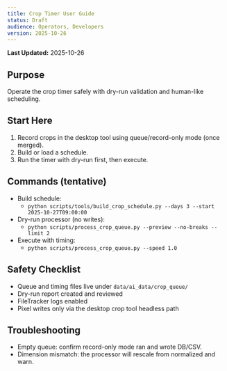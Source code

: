 ```yaml
---
title: Crop Timer User Guide
status: Draft
audience: Operators, Developers
version: 2025-10-26
---
```


**Last Updated:** 2025-10-26

## Purpose
Operate the crop timer safely with dry-run validation and human-like scheduling.

## Start Here
1) Record crops in the desktop tool using queue/record-only mode (once merged).
2) Build or load a schedule.
3) Run the timer with dry-run first, then execute.

## Commands (tentative)
- Build schedule:
  - `python scripts/tools/build_crop_schedule.py --days 3 --start 2025-10-27T09:00:00`
- Dry-run processor (no writes):
  - `python scripts/process_crop_queue.py --preview --no-breaks --limit 2`
- Execute with timing:
  - `python scripts/process_crop_queue.py --speed 1.0`

## Safety Checklist
- Queue and timing files live under `data/ai_data/crop_queue/`
- Dry-run report created and reviewed
- FileTracker logs enabled
- Pixel writes only via the desktop crop tool headless path

## Troubleshooting
- Empty queue: confirm record-only mode ran and wrote DB/CSV.
- Dimension mismatch: the processor will rescale from normalized and warn.


